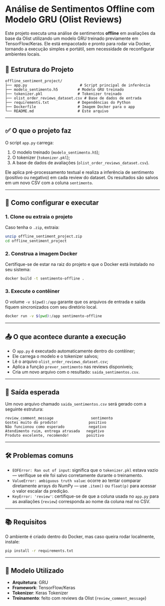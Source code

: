 # Análise de Sentimentos Offline com Modelo GRU (Olist Reviews)

Este projeto executa uma análise de sentimentos **offline** em avaliações da base da Olist utilizando um modelo GRU treinado previamente em TensorFlow/Keras. Ele está empacotado e pronto para rodar via Docker, tornando a execução simples e portátil, sem necessidade de reconfigurar ambientes locais.

## 📁 Estrutura do Projeto

```
offline_sentiment_project/
├── app.py                        # Script principal de inferência
├── modelo_sentimento.h5         # Modelo GRU treinado
├── tokenizer.pkl                # Tokenizer treinado
├── olist_order_reviews_dataset.csv # Base de dados de entrada
├── requirements.txt             # Dependências do Python
├── Dockerfile                   # Imagem Docker para o app
└── README.md                    # Este arquivo
```

---

## ✅ O que o projeto faz

O script `app.py` carrega:

1. O modelo treinado (`modelo_sentimento.h5`);
2. O tokenizer (`tokenizer.pkl`);
3. A base de dados de avaliações (`olist_order_reviews_dataset.csv`).

Ele aplica pré-processamento textual e realiza a inferência de sentimento (positivo ou negativo) em cada review do dataset. Os resultados são salvos em um novo CSV com a coluna `sentimento`.

---

## 🚀 Como configurar e executar

### 1. Clone ou extraia o projeto

Caso tenha o `.zip`, extraia:

```bash
unzip offline_sentiment_project.zip
cd offline_sentiment_project
```

### 2. Construa a imagem Docker

Certifique-se de estar na raiz do projeto e que o Docker está instalado no seu sistema:

```bash
docker build -t sentimento-offline .
```

### 3. Execute o contêiner

O volume `-v $(pwd):/app` garante que os arquivos de entrada e saída fiquem sincronizados com seu diretório local.

```bash
docker run -v $(pwd):/app sentimento-offline
```

---

## 📤 O que acontece durante a execução

- O `app.py` é executado automaticamente dentro do contêiner;
- Ele carrega o modelo e o tokenizer salvos;
- Lê o arquivo `olist_order_reviews_dataset.csv`;
- Aplica a função `prever_sentimento` nas reviews disponíveis;
- Cria um novo arquivo com o resultado: `saida_sentimentos.csv`.

---

## 📄 Saída esperada

Um novo arquivo chamado `saida_sentimentos.csv` será gerado com a seguinte estrutura:

```
review_comment_message                 sentimento
Gostei muito do produto!              positivo
Não funcionou como esperado           negativo
Atendimento ruim, entrega atrasada   negativo
Produto excelente, recomendo!        positivo
```

---

## 🛠️ Problemas comuns

- `EOFError: Ran out of input`: significa que o `tokenizer.pkl` estava vazio — verifique se ele foi salvo corretamente durante o treinamento.
- `ValueError: ambiguous truth value`: ocorre ao tentar comparar diretamente arrays do NumPy — use `.item()` ou `float(p)` para acessar o valor escalar da predição.
- `KeyError: 'review'`: certifique-se de que a coluna usada no `app.py` para as avaliações (`review`) corresponda ao nome da coluna real no CSV.

---

## 📚 Requisitos

O ambiente é criado dentro do Docker, mas caso queira rodar localmente, instale:

```bash
pip install -r requirements.txt
```

---

## 🧠 Modelo Utilizado

- **Arquitetura**: GRU  
- **Framework**: TensorFlow/Keras  
- **Tokenizer**: Keras Tokenizer  
- **Treinamento**: feito com reviews da Olist (`review_comment_message`)
